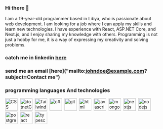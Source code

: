 ### Hi there 👋

I am a 19-year-old programmer based in Libya, who is passionate about web development. I am looking for a job where I can apply my skills and learn new technologies. I have experience with React, ASP.NET Core, and Next.js, and I enjoy sharing my knowledge with others. Programming is not just a hobby for me, it is a way of expressing my creativity and solving problems.

### catch me in linkedin [here](https://www.linkedin.com/in/salih-hasan-370547236/) 

### send me an email [here]("mailto:johndoe@example.com?subject=Contact me") 

### programming languages And technologies

  <div>   
  <img src="https://github.com/salehWeb/salehWeb/blob/main/CSS3.svg"  title="CSS3" alt="CSS" width="40" height="40"/>&nbsp;
  <img src="https://github.com/salehWeb/salehWeb/blob/main/NET-Core.svg"  title="dotnetCore" alt="dotnetCore" width="40" height="40"/>&nbsp;
  <img src="https://github.com/salehWeb/salehWeb/blob/main/Tailwind-CSS.svg"  title="Tailwind-CSS" alt="Tailwind-CSS" width="40" height="40"/>&nbsp;
  <img src="https://github.com/salehWeb/salehWeb/blob/main/c%23.svg"  title="c#" alt="c#" width="40" height="40"/>&nbsp;
  <img src="https://github.com/salehWeb/salehWeb/blob/main/git.svg"  title="git" alt="git" width="40" height="40"/>&nbsp;
  <img src="https://github.com/salehWeb/salehWeb/blob/main/html5.svg"  title="html" alt="html" width="40" height="40"/>&nbsp;
  <img src="https://github.com/salehWeb/salehWeb/blob/main/javascript.svg"  title="javascript" alt="javascript" width="40" height="40"/>&nbsp;
  <img src="https://github.com/salehWeb/salehWeb/blob/main/mongodb.svg"  title="mongodb" alt="mongodb" width="40" height="40"/>&nbsp;
  <img src="https://github.com/salehWeb/salehWeb/blob/main/nextjs.svg"  title="nextjs" alt="nextjs" width="40" height="40"/>&nbsp;
  <img src="https://github.com/salehWeb/salehWeb/blob/main/nodejs.svg"  title="nodejs" alt="nodejs" width="40" height="40"/>&nbsp;
  <img src="https://github.com/salehWeb/salehWeb/blob/main/postgresql.svg"  title="postgresql" alt="postgresql" width="40" height="40"/>&nbsp;
  <img src="https://github.com/salehWeb/salehWeb/blob/main/react.svg"  title="react" alt="react" width="40" height="40"/>&nbsp;
  <img src="https://github.com/salehWeb/salehWeb/blob/main/typescript.svg"  title="typescript" alt="typescript" width="40" height="40"/>&nbsp;
  </div>
